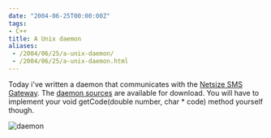 ```yaml
---
date: "2004-06-25T00:00:00Z"
tags:
- C++
title: A Unix daemon
aliases:
 - /2004/06/25/a-unix-daemon/
 - /2004/06/25/a-unix-daemon.html
---
```

Today i've written a daemon that communicates with the [Netsize SMS Gateway](http://www.netsize.com). The [daemon sources](http://www.timvw.be/wp-content/code/cpp/daemon.zip) are available for download. You will have to implement your void getCode(double number, char * code) method yourself though.

![daemon](http://www.timvw.be/wp-content/images/daemon.png)
